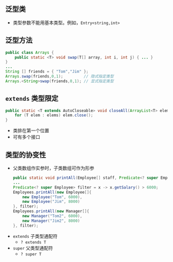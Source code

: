 ## 泛型类
- 类型参数不能用基本类型。例如，`Entry<string,int>`

## 泛型方法
``` java
public class Arrays {
    public static <T> void swap(T[] array, int i, int j) { ... }
}
...
String [] friends = { "Tom","Jim" };
Arrays.swap(friends,0,1);         // 隐式指定类型
Arrays.<String>swap(friends,0,1); // 显式指定类型
```

## `extends` 类型限定
``` java
public static <T extends AutoCloseable> void closeAll(ArrayList<T> elems) throws Exception {
    for (T elem : elems) elem.close();
}
```
- 类排在第一个位置
- 可有多个接口

## 类型的协变性
- 父类数组作实参时，子类数组可作为形参
    ``` java
    public static void printAll(Employee[] staff, Predicate<? super Employee> filter) { ... }
    ...
    Predicate<? super Employee> filter = x -> x.getSalary() > 6000;
    Employees.printAll(new Employee[]{
        new Employee("Tom", 6000),
        new Employee("Jim", 8000)
    }, filter);
    Employees.printAll(new Manager[]{
        new Manager("Tom2", 6000),
        new Manager("Jim2", 8000)
    }, filter);
    ```
- `extends` 子类型通配符
    - `? extends T`
- `super` 父类型通配符
    - `? super T`

